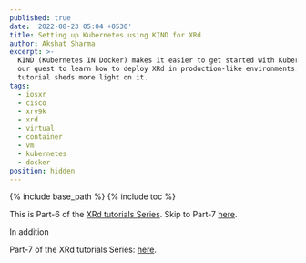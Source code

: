 ```yaml
---
published: true
date: '2022-08-23 05:04 +0530'
title: Setting up Kubernetes using KIND for XRd
author: Akshat Sharma
excerpt: >-
  KIND (Kubernetes IN Docker) makes it easier to get started with Kubernetes in
  our quest to learn how to deploy XRd in production-like environments. This
  tutorial sheds more light on it.
tags:
  - iosxr
  - cisco
  - xrv9k
  - xrd
  - virtual
  - container
  - vm
  - kubernetes
  - docker
position: hidden
---
```


{% include base_path %}
{% include toc %}


This is Part-6 of the [XRd tutorials Series](). Skip to Part-7 [here]({{base_path}}/tutorials/2022-08-23-xrd-with-helm-charts-on-k8s-control-plane-and-vrouter). 


In addition



Part-7 of the XRd tutorials Series: [here]({{base_path}}/2022-08-23-xrd-with-helm-charts-on-k8s-control-plane-and-vrouter).